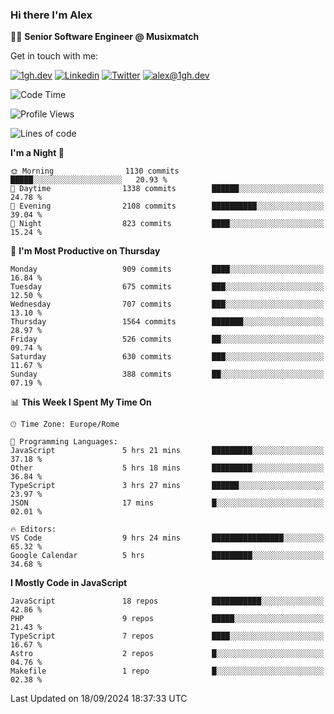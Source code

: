 ### Hi there I'm Alex

👨‍💻 __Senior Software Engineer @ Musixmatch__

Get in touch with me:

[![1gh.dev](https://img.shields.io/static/v1?label=1gh.dev&message=%20&color=red&logo=&style=flat-square&logoColor=white)](https://www.1gh.dev/)
[![Linkedin](https://img.shields.io/static/v1?label=Linkedin&message=%20&color=blue&logo=Linkedin&style=flat-square&logoColor=white)](https://linkedin.com/in/alexghirelli)
[![Twitter](https://img.shields.io/static/v1?label=Twitter&message=%20&color=blue&logo=Twitter&style=flat-square&logoColor=white)](https://twitter.com/alexGhirelli)
[![alex@1gh.dev](https://img.shields.io/static/v1?label=alex@1gh.dev&message=%20&color=red&logo=gmail&style=flat-square&logoColor=white)](mailto:alex@1gh.dev)

<!--START_SECTION:waka-->
![Code Time](http://img.shields.io/badge/Code%20Time-8%2C110%20hrs%2022%20mins-blue)

![Profile Views](http://img.shields.io/badge/Profile%20Views-0-blue)

![Lines of code](https://img.shields.io/badge/From%20Hello%20World%20I%27ve%20Written-25.8%20million%20lines%20of%20code-blue)

**I'm a Night 🦉** 

```text
🌞 Morning                1130 commits        █████░░░░░░░░░░░░░░░░░░░░   20.93 % 
🌆 Daytime                1338 commits        ██████░░░░░░░░░░░░░░░░░░░   24.78 % 
🌃 Evening                2108 commits        ██████████░░░░░░░░░░░░░░░   39.04 % 
🌙 Night                  823 commits         ████░░░░░░░░░░░░░░░░░░░░░   15.24 % 
```
📅 **I'm Most Productive on Thursday** 

```text
Monday                   909 commits         ████░░░░░░░░░░░░░░░░░░░░░   16.84 % 
Tuesday                  675 commits         ███░░░░░░░░░░░░░░░░░░░░░░   12.50 % 
Wednesday                707 commits         ███░░░░░░░░░░░░░░░░░░░░░░   13.10 % 
Thursday                 1564 commits        ███████░░░░░░░░░░░░░░░░░░   28.97 % 
Friday                   526 commits         ██░░░░░░░░░░░░░░░░░░░░░░░   09.74 % 
Saturday                 630 commits         ███░░░░░░░░░░░░░░░░░░░░░░   11.67 % 
Sunday                   388 commits         ██░░░░░░░░░░░░░░░░░░░░░░░   07.19 % 
```


📊 **This Week I Spent My Time On** 

```text
🕑︎ Time Zone: Europe/Rome

💬 Programming Languages: 
JavaScript               5 hrs 21 mins       █████████░░░░░░░░░░░░░░░░   37.18 % 
Other                    5 hrs 18 mins       █████████░░░░░░░░░░░░░░░░   36.84 % 
TypeScript               3 hrs 27 mins       ██████░░░░░░░░░░░░░░░░░░░   23.97 % 
JSON                     17 mins             █░░░░░░░░░░░░░░░░░░░░░░░░   02.01 % 

🔥 Editors: 
VS Code                  9 hrs 24 mins       ████████████████░░░░░░░░░   65.32 % 
Google Calendar          5 hrs               █████████░░░░░░░░░░░░░░░░   34.68 % 
```

**I Mostly Code in JavaScript** 

```text
JavaScript               18 repos            ███████████░░░░░░░░░░░░░░   42.86 % 
PHP                      9 repos             █████░░░░░░░░░░░░░░░░░░░░   21.43 % 
TypeScript               7 repos             ████░░░░░░░░░░░░░░░░░░░░░   16.67 % 
Astro                    2 repos             █░░░░░░░░░░░░░░░░░░░░░░░░   04.76 % 
Makefile                 1 repo              █░░░░░░░░░░░░░░░░░░░░░░░░   02.38 % 
```




 Last Updated on 18/09/2024 18:37:33 UTC
<!--END_SECTION:waka-->
